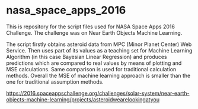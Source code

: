 # nasa_space_apps_2016

This is repository for the script files used for NASA Space Apps 2016 Challenge. The challenge was on Near Earth Objects Machine Learning.

The script firstly obtains asteroid data from MPC (Minor Planet Center) Web Service. Then uses part of its values as a teaching set for Machine Learning Algorithm (in this case Bayesian Linear Regression) and produces predictions which are compared to real values by means of plotting and MSE calculations. Same comparison is used for traditional calculation methods. Overall the MSE of machine learning approach is smaller than the one for traditional assumption methods.

https://2016.spaceappschallenge.org/challenges/solar-system/near-earth-objects-machine-learning/projects/asteroidwearelookingatyou
